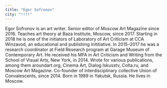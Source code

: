 ```yaml
---
title: "Egor Sofronov"
city: "!!!!"
---
```


Egor Sofronov is an art writer. Senior editor of Moscow Art Magazine since 2016. Teaches art theory at Baza Institute, Moscow, since 2017. Starting in 2018 he is one of the initiators of Laboratory of Art Criticism at CCA Winzavod, an educational and publishing inititiative. In 2015–2017 he was a research coordinator at Field Research program at Garage Museum of Contemporary Art. He received his MFA in Art Criticism and Writing from the School of Visual Arts, New York, in 2014. Wrote for various publications, among them aroundart.org, Cinema Art, Dialog Iskusstv, Colta.ru, and Moscow Art Magazine. Co-founder of interdisciplinary collective Union of Convalescents, since 2014. Born in 1989 in Yakutsk, Russia. He lives in Moscow.
